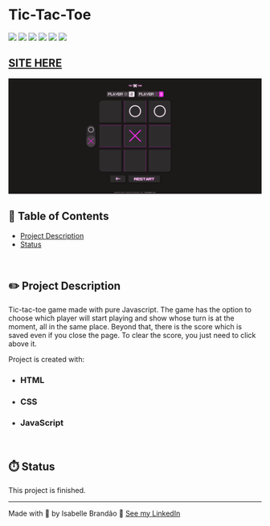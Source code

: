 # Tic-Tac-Toe

![](https://img.shields.io/github/forks/isabdch/tic-tac-toe?color=%23f930ee&style=for-the-badge)
![](https://img.shields.io/github/languages/count/isabdch/tic-tac-toe?color=%23f930ee&style=for-the-badge)
![](https://img.shields.io/github/repo-size/isabdch/tic-tac-toe?color=%23f930ee&style=for-the-badge)
![](https://img.shields.io/github/issues/isabdch/tic-tac-toe?color=%23f930ee&style=for-the-badge)
![](https://img.shields.io/github/stars/isabdch/tic-tac-toe?color=%23f930ee&style=for-the-badge)
![](https://img.shields.io/github/license/isabdch/tic-tac-toe?color=%23f930ee&style=for-the-badge)

## [SITE HERE](https://isabdch.github.io/tic-tac-toe/)
![](media/screenshot.png)

## 📖 Table of Contents

- [Project Description](#project-description)
- [Status](#status)

<br />

## ✏️ Project Description

Tic-tac-toe game made with pure Javascript. The game has the option to choose which player will start playing and show whose turn is at the moment, all in the same place. Beyond that, there is the score which is saved even if you close the page. To clear the score, you just need to click above it.

Project is created with:

- ### HTML

- ### CSS

- ### JavaScript

<br />

## ⏱️ Status

This project is finished. 

---

Made with 💜 by Isabelle Brandão 👋 [See my LinkedIn](https://www.linkedin.com/in/isabelle-brand%C3%A3o-5645551a8/)

